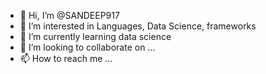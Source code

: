 - 👋 Hi, I’m @SANDEEP917
- 👀 I’m interested in Languages, Data Science, frameworks
- 🌱 I’m currently learning data science
- 💞️ I’m looking to collaborate on ...
- 📫 How to reach me ... 

<!---
SANDEEP917/SANDEEP917 is a ✨ special ✨ repository because its `README.md` (this file) appears on your GitHub profile.
You can click the Preview link to take a look at your changes.
--->

